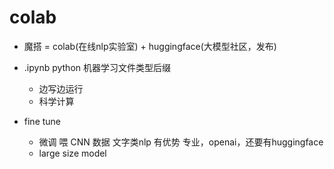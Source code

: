 # colab
- 魔搭 = colab(在线nlp实验室) + huggingface(大模型社区，发布)
- .ipynb python 机器学习文件类型后缀
  - 边写边运行
  - 科学计算


- fine tune
  - 微调  喂 CNN 数据
    文字类nlp 有优势
    专业，openai，还要有huggingface
  - large size model